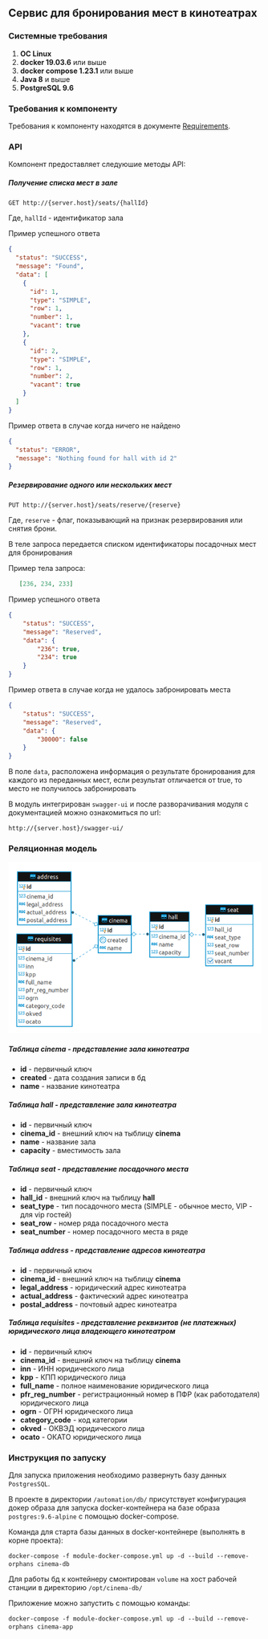 ## Сервис для бронирования мест в кинотеатрах

### Системные требования

1. **ОС Linux**
1. **docker 19.03.6** или выше
1. **docker compose 1.23.1** или выше
1. **Java 8** и выше
1. **PostgreSQL 9.6** 

### Требования к компоненту

Требования к компоненту находятся в документе [Requirements](https://github.com/Petrovvich/test-task/blob/master/docs/Requirements.md).


### API

Компонент предоставляет следуюшие методы API:

##### Получение списка мест в зале
```http request
GET http://{server.host}/seats/{hallId}
```
Где, `hallId` - идентификатор зала

Пример успешного ответа
```json
{
  "status": "SUCCESS",
  "message": "Found",
  "data": [
    {
      "id": 1,
      "type": "SIMPLE",
      "row": 1,
      "number": 1,
      "vacant": true
    },
    {
      "id": 2,
      "type": "SIMPLE",
      "row": 1,
      "number": 2,
      "vacant": true
    }
  ]
}
``` 
Пример ответа в случае когда ничего не найдено
```json
{
  "status": "ERROR",
  "message": "Nothing found for hall with id 2"
}
```

##### Резервирование одного или нескольких мест
```http request
PUT http://{server.host}/seats/reserve/{reserve}
```
Где, `reserve` - флаг, показывающий на признак резервирования или снятия брони.

В теле запроса передается списком идентификаторы посадочных мест для бронирования

Пример тела запроса:
```json
   [236, 234, 233]
```
Пример успешного ответа
```json
{
    "status": "SUCCESS",
    "message": "Reserved",
    "data": {
        "236": true,
        "234": true
    }
}
```
Пример ответа в случае когда не удалось забронировать места
```json
{
    "status": "SUCCESS",
    "message": "Reserved",
    "data": {
        "30000": false
    }
}
```
В поле `data`, расположена информация о результате бронирования для каждого из переданных мест, 
если результат отличается от true, то место не получилось забронировать

В модуль интегрирован `swagger-ui` и после разворачивания модуля с документацией можно ознакомиться 
по url:
```
http://{server.host}/swagger-ui/
```  

### Реляционная модель

![Relational model](./docs/model.png)

##### Таблица **cinema** - представление зала кинотеатра

- **id** - первичный ключ
- **created** - дата создания записи в бд
- **name** - название кинотеатра

##### Таблица **hall** - представление зала кинотеатра

- **id** - первичный ключ
- **cinema_id** - внешний ключ на тыблицу **cinema**
- **name** - название зала
- **capacity** - вместимость зала

##### Таблица **seat** - представление посадочного места

- **id** - первичный ключ
- **hall_id** - внешний ключ на тыблицу **hall**
- **seat_type** - тип посадочного места (SIMPLE - обычное место, VIP - для vip гостей)
- **seat_row** - номер ряда посадочного места
- **seat_number** -  номер посадочного места в ряде

##### Таблица **address** - представление адресов кинотеатра

- **id** - первичный ключ
- **cinema_id** - внешний ключ на тыблицу **cinema**
- **legal_address** - юридический адрес кинотеатра
- **actual_address** - фактический адрес кинотеатра 
- **postal_address** - почтовый адрес кинотеатра 

##### Таблица **requisites** - представление реквизитов (не платежных) юридического лица владеющего кинотеатром

- **id** - первичный ключ
- **cinema_id** - внешний ключ на тыблицу **cinema**
- **inn** - ИНН юридического лица
- **kpp** - КПП юридического лица
- **full_name** - полное наименование юридического лица
- **pfr_reg_number** - регистрационный номер в ПФР (как работодателя) юридического лица
- **ogrn** - ОГРН юридического лица
- **category_code** - код категории
- **okved** - ОКВЭД юридического лица
- **ocato** - ОКАТО юридического лица

### Инструкция по запуску

Для запуска приложения необходимо развернуть базу данных `PostgresSQL`.

В проекте в директории `/automation/db/` присутствует конфигурация докер образа для запуска 
docker-контейнера на базе образа `postgres:9.6-alpine` с помощью docker-compose.

Команда для старта базы данных в docker-контейнере (выполнять в корне проекта):
```shell script
docker-compose -f module-docker-compose.yml up -d --build --remove-orphans cinema-db
```

Для работы бд к контейнеру смонтирован `volume` на хост рабочей станции в директорию `/opt/cinema-db/`

Приложение можно запустить с помощью команды:
```shell script
docker-compose -f module-docker-compose.yml up -d --build --remove-orphans cinema-app
```
